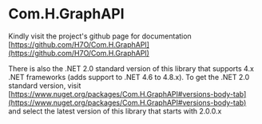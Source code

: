 # Com.H.GraphAPI
Kindly visit the project's github page for documentation [https://github.com/H7O/Com.H.GraphAPI](https://github.com/H7O/Com.H.GraphAPI)

There is also the .NET 2.0 standard version of this library that supports 4.x .NET frameworks (adds support to .NET 4.6 to 4.8.x). 
To get the .NET 2.0 standard version, visit [https://www.nuget.org/packages/Com.H.GraphAPI#versions-body-tab](https://www.nuget.org/packages/Com.H.GraphAPI#versions-body-tab) and select the latest version of this library that starts with 2.0.0.x
